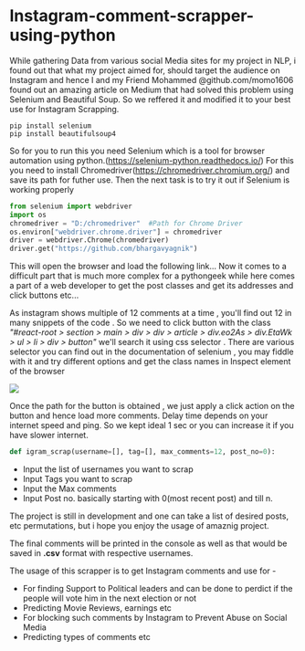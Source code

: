 # Instagram-comment-scrapper-using-python


While gathering Data from various social Media sites for my project in NLP, i found out that what my project aimed for, should target the audience on Instagram and hence I and my Friend Mohammed @github.com/momo1606 found out an amazing article on Medium that had solved this problem using Selenium and Beautiful Soup. So we reffered it and modified it to your best use for Instagram Scrapping.

```shell
pip install selenium
pip install beautifulsoup4
```

So for you to run this you need Selenium which is a tool for browser automation using python.(https://selenium-python.readthedocs.io/)
For this you need to install Chromedriver(https://chromedriver.chromium.org/) and save its path for futher use.
Then the next task is to 
try it out if Selenium is working properly

```python
from selenium import webdriver
import os
chromedriver = "D:/chromedriver"  #Path for Chrome Driver
os.environ["webdriver.chrome.driver"] = chromedriver
driver = webdriver.Chrome(chromedriver)
driver.get("https://github.com/bhargavyagnik")
```

This will open the browser and load the following link...
Now it comes to a difficult part that is much more complex for a pythongeek while here comes a part of a web developer to get the post classes and get its addresses and click buttons etc...

As instagram shows multiple of 12 comments at a time , you'll find out 12 in many snippets of the code . So we need to click button with the class *"#react-root > section > main > div > div > article > div.eo2As > div.EtaWk > ul > li > div > button"* we'll search it using css selector . There are various selector you can find out in the documentation of selenium , you may fiddle with it and try different options and get the class names in Inspect element of the browser

![](https://s3-ap-south-1.amazonaws.com/av-blog-media/wp-content/uploads/2019/05/Web-Scraping-selenium.png)

Once the path for the button is obtained , we just apply a click action on the button and hence load more comments. Delay time depends on your internet speed and ping. So we kept ideal 1 sec or you can increase it if you have slower internet.

``` python
def igram_scrap(username=[], tag=[], max_comments=12, post_no=0):
```
- Input the list of usernames you want to scrap
- Input Tags you want to scrap 
- Input the Max comments 
- Input Post no.  basically starting with 0(most recent post) and till n. 
 
 
The project is still in development and one can take a list of desired posts, etc permutations, but i hope you enjoy the usage of amaznig project.

The final comments will be printed in the console as well as that would be saved in **.csv** format with respective usernames. 

The usage of this scrapper is to get Instagram comments and use for -
- For finding Support to Political leaders and can be done to perdict if the people will vote him in the next election or not
- Predicting Movie Reviews, earnings etc
- For blocking such comments by Instagram to Prevent Abuse on Social Media
- Predicting types of comments etc


